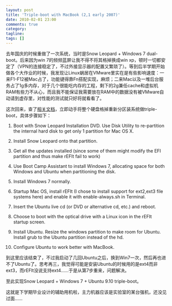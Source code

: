 ```yaml
---
layout: post
title: 'Triple-boot with MacBook (2,1 early 2007)'
date: 2010-02-01 23:00
comments: true
category:
tagline:
tags: []
---
```


去年国庆的时候重做了一次系统，当时是Snow Leopard + Windows 7 dual-boot。后来因为win 7的频频蓝屏让我不得不将其格掉换成win xp，顿时一切都安定了（VPN的连接稳定了，不过外接显示器的配置又繁琐了）。等到后半学期开始做各个大作业的时候，我发现让Linux蜗居在VMware里实在是有些影响速度：一来F1-F12被Mac占了，功能键得靠Fn搭配实现，麻烦；二来Mac以及一堆后台服务占了1g多内存，对于几个很能吃内存的工程，剩下的2g兼任cache和虚拟机RAM有些力不从心，而且我不能保证我需要放在RAM中的数据没有被VMware自动请到虚存里，对性能的测试就只好将就看看了。

这次回来，查了[相关文档](https://help.ubuntu.com/community/MactelSupportTeam/AppleIntelInstallation)，立即动手将整个硬盘格掉重新分区装系统做triple-boot，具体步骤如下：

  1. Boot with Snow Leopard Installation DVD. Use Disk Utility to re-partition the internal hard disk to get only 1 partition for Mac OS X.

  2. Install Snow Leopard onto that partition.

  3. Get all the updates installed (since some of them might modify the EFI partition and thus make rEFIt fail to work)

  4. Use Boot Camp Assistant to install Windows 7, allocating space for both Windows and Ubuntu when partitioning the disk.

  5. Install Windows 7 normally.

  6. Startup Mac OS, install rEFIt (I chose to install support for ext2,ext3 file systems here) and enable it with enable-always.sh in Terminal.

  7. Insert the Ubuntu live cd (or DVD or alternative cd, etc.) and reboot.

  8. Choose to boot with the optical drive with a Linux icon in the rEFIt startup screen.

  9. Install Ubuntu. Resize the windows partition to make room for Ubuntu. Install grub to the Ubuntu partition instead of the hd.

  10. Configure Ubuntu to work better with MacBook.

到这里应该结束了，不过我启动了几回Ubuntu之后，换到Win7一次，然后再也进不了Ubuntu了。思考再三，我觉得可能是安装Ubuntu的时候用的是ext4而非ext3，而rEFIt没说支持ext4……于是从第7步重来，问题解决。

至此实现Snow Leopard + Windows 7 + Ubuntu 9.10 triple-boot。

这就是下学期毕业设计的辅助用机啦，主力机器应该是实验室的某台强机，还没见过面……
